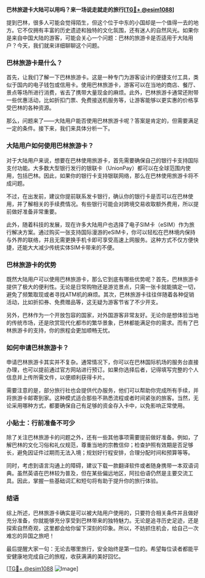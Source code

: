 **巴林旅遊卡大陆可以用吗？来一场说走就走的旅行[[TG💪+ @esim1088](https://t.me/s/esim1088)]**

提到巴林，很多人可能会觉得陌生，但这个位于中东的小国却是一个值得一去的地方。它不仅拥有丰富的历史遗迹和独特的文化氛围，还有迷人的自然风光。如果你是来自中国大陆的游客，可能会关心一个问题：巴林的旅游卡是否适用于大陆用户？今天，我们就来详细聊聊这个问题。

### 巴林旅游卡是什么？

首先，让我们了解一下巴林旅游卡。这是一种专门为游客设计的便捷支付工具，类似于国内的电子钱包或信用卡。使用巴林旅游卡，游客可以在当地的商店、餐厅、景点等场所进行消费，省去了携带大量现金的麻烦。此外，巴林旅游卡通常还附带一些优惠活动，比如折扣门票、免费接送机服务等，让游客能够以更实惠的价格享受巴林的各种资源。

那么，问题来了——大陆用户能否使用巴林旅游卡呢？答案是肯定的，但需要满足一定的条件。接下来，我们来具体分析一下。

### 大陆用户如何使用巴林旅游卡？

对于大陆用户来说，想要在巴林使用旅游卡，首先需要确保自己的银行卡支持国际支付功能。大多数大型银行发行的银联卡（UnionPay）都可以在全球范围内使用，包括巴林。因此，如果你的银行卡支持银联网络，那么在巴林使用旅游卡将不成问题。

不过，在出发前，建议你提前联系发卡银行，确认你的银行卡是否可以在巴林使用，并了解相关的手续费情况。有些银行可能会对跨境交易收取额外费用，所以提前做好准备非常重要。

此外，随着科技的发展，现在许多大陆用户也选择了电子SIM卡（eSIM）作为旅行解决方案。通过购买一张支持国际漫游的eSIM卡，你可以轻松在巴林境内保持与外界的联络，并且无需更换手机卡即可享受高速上网服务。这种方式不仅方便快捷，还能大大减少传统实体SIM卡带来的不便。

### 巴林旅游卡的优势

既然大陆用户可以使用巴林旅游卡，那么它到底有哪些优势呢？首先，巴林旅游卡提供了极大的便利性。无论是日常购物还是游览景点，只需一张卡就能搞定一切，避免了频繁取现或者寻找ATM机的麻烦。其次，巴林旅游卡往往伴随着各种促销活动，比如折扣券、免费赠品等，这无疑为游客节省了不少开支。

另外，巴林作为一个开放包容的国家，对外国游客非常友好。无论你是想体验当地的传统市场，还是欣赏现代化都市的繁华景象，巴林都能满足你的需求。而有了巴林旅游卡的支持，你的旅程会更加顺畅无忧。

### 如何申请巴林旅游卡？

申请巴林旅游卡其实并不复杂。通常情况下，你可以在巴林国际机场的服务台直接办理，也可以提前通过官方网站进行预订。如果你选择后者，记得填写完整的个人信息并上传所需文件，以便顺利获得卡片。

需要注意的是，部分旅行社也会提供代办服务，他们可以帮助你完成所有手续，并将旅游卡邮寄到家。这种模式适合那些不熟悉流程或者时间紧张的旅客。当然，无论采用哪种方式，都要确保自己有足够的资金存入卡中，以免影响正常使用。

### 小贴士：行前准备不可少

除了关注巴林旅游卡的问题之外，还有一些其他事项需要提前做好准备。例如，了解巴林的文化习俗和礼仪规范，尊重当地的宗教信仰；检查护照有效期是否足够长，避免因证件过期而无法入境；规划好行程安排，合理分配时间和预算等等。

同时，考虑到语言沟通上的障碍，建议下载一款翻译软件或者随身携带一本双语词典。虽然英语在巴林较为普及，但在某些偏远地区，阿拉伯语仍然是主要交流工具。因此，掌握一些基础词汇和短句将有助于提升你的旅行体验。

### 结语

综上所述，巴林旅游卡确实是可以被大陆用户使用的，只要符合相关条件并且做好充分准备，你就能够充分享受到巴林带来的独特魅力。无论是追寻历史足迹，还是探索自然奇观，这里都会给你留下深刻的印象。所以，不妨抓住机会，给自己一次难忘的异国之旅吧！

最后提醒大家一句：无论去哪里旅行，安全始终是第一位的。希望每位读者都能平安健康地完成自己的旅程，收获满满的美好回忆。

[[TG💪+ @esim1088](https://t.me/s/esim1088) ![Image](https://i.postimg.cc/4NQfJmqS/Snipaste-2025-05-13-00-14-12.png)]